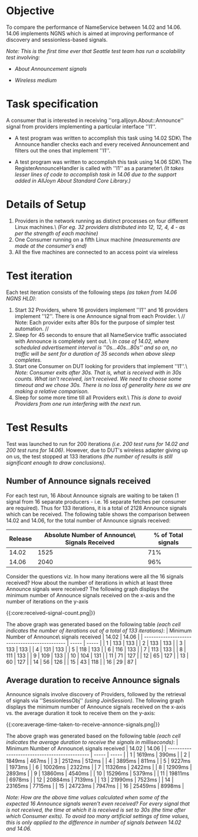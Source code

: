 # Objective

To compare the performance of NameService between 14.02 and 14.06. 14.06 implements NGNS which is aimed at improving performance of discovery and sessionless-based signals.

*Note: This is the first time ever that Seattle test team has run a scalability test involving:*

*  *About Announcement signals*

*  *Wireless medium*

# Task specification

A consumer that is interested in receiving ''org.alljoyn.About::Announce'' signal from providers implementing a particular interface ''I1''.

*  A test program was written to accomplish this task using 14.02 SDK\\ The Announce handler checks each and every received Announcement and filters out the ones that implement ''I1''.

*  A test program was written to accomplish this task using 14.06 SDK\\ The RegisterAnnounceHandler is called with ''I1'' as a parameter\\ *(It takes lesser lines of code to accomplish task in 14.06 due to the support added in AllJoyn About Standard Core Library.)*

# Details of Setup

 1.  Providers in the network running as distinct processes on four different Linux machines.\\ *(For eg. 32 providers distributed into 12, 12, 4, 4 - as per the strength of each machine)*
 2.  One Consumer running on a fifth Linux machine *(measurements are made at the consumer's end)*
 3.  All the five machines are connected to an access point via wireless

# Test iteration

Each test iteration consists of the following steps *(as taken from 14.06 NGNS HLD)*:
 1.  Start 32 Providers, where 16 providers implement ''I1'' and 16 providers implement ''I2''. There is one Announce signal from each Provider. \\ // Note: Each provider exits after 80s for the purpose of simpler test automation. //
 2.  Sleep for 45 seconds to ensure that all NameService traffic associated with Announce is completely sent out. \\ *In case of 14.02, where scheduled advertisement interval is ''0s...40s...80s'' and so on, no traffic will be sent for a duration of 35 seconds when above sleep completes.*
 3.  Start one Consumer on DUT looking for providers that implement ''I1''.\\ *Note: Consumer exits after 30s. That is, what is received with in 30s counts. What isn't received, isn't received. We need to choose some timeout and we chose 30s. There is no loss of generality here as we are making a relative comparison.*
 4.  Sleep for some more time till all Providers exit.\\ *This is done to avoid Providers from one run interfering with the next run.*

# Test Results

Test was launched to run for 200 iterations *(i.e. 200 test runs for 14.02 and 200 test runs for 14.06)*. However, due to DUT's wireless adapter giving up on us, the test stopped at 133 iterations *(the number of results is still significant enough to draw conclusions)*.

## Number of Announce signals received

For each test run, 16 About Announce signals are waiting to be taken (1 signal from 16 separate producers - i.e. 16 separate fetches per consumer are required). Thus for 133 iterations, it is a total of 2128 Announce signals which can be received. The following table shows the comparison between 14.02 and 14.06, for the total number of Announce signals received:

 | Release | Absolute Number of Announce\\ Signals Received | % of Total signals | 
 | ------- | ---------------------------------------------- | ------------------ | 
 | 14.02   | 1525                                           | 71%                | 
 | 14.06   | 2040                                           | 96%                | 

Consider the questions viz. In how many iterations were all the 16 signals received? How about the number of iterations in which at least three Announce signals were received? The following graph displays the minimum number of Announce signals received on the x-axis and the number of iterations on the y-axis

{{:core:received-signal-count.png|}}

The above graph was generated based on the following table *(each cell indicates the number of iterations out of a total of 133 iterations)*:
 | Minimum Number of Announce\\ signals received | 14.02 | 14.06 | 
 | --------------------------------------------- | ----- | ----- | 
 | 1                                             | 133   | 133   | 
 | 2                                             | 133   | 133   | 
 | 3                                             | 133   | 133   | 
 | 4                                             | 131   | 133   | 
 | 5                                             | 118   | 133   | 
 | 6                                             | 116   | 133   | 
 | 7                                             | 113   | 133   | 
 | 8                                             | 111   | 133   | 
 | 9                                             | 109   | 133   | 
 | 10                                            | 104   | 131   | 
 | 11                                            | 71    | 127   | 
 | 12                                            | 65    | 127   | 
 | 13                                            | 60    | 127   | 
 | 14                                            | 56    | 126   | 
 | 15                                            | 43    | 118   | 
 | 16                                            | 29    | 87    | 

## Average duration to receive Announce signals

Announce signals involve discovery of Providers, followed by the retrieval of signals via ''SessionlessObj'' *(using JoinSession)*. The following graph displays the minimum number of Announce signals received on the x-axis vs. the average duration it took to receive them on the y-axis:

{{:core:average-time-taken-to-receive-annonce-signals.png|}}

The above graph was generated based on the following table *(each cell indicates the average duration to receive the signals in milliseconds)*:
 | Minimum Number of Announce\\ signals received | 14.02   | 14.06  | 
 | --------------------------------------------- | -----   | -----  | 
 | 1                                             | 1619ms  | 390ms  | 
 | 2                                             | 1849ms  | 467ms  | 
 | 3                                             | 2512ms  | 512ms  | 
 | 4                                             | 3895ms  | 811ms  | 
 | 5                                             | 9227ms  | 1973ms | 
 | 6                                             | 10026ms | 2322ms | 
 | 7                                             | 11326ms | 2422ms | 
 | 8                                             | 12909ms | 2893ms | 
 | 9                                             | 13860ms | 4540ms | 
 | 10                                            | 15296ms | 5379ms | 
 | 11                                            | 19811ms | 6978ms | 
 | 12                                            | 20884ms | 7139ms | 
 | 13                                            | 21990ms | 7523ms | 
 | 14                                            | 23165ms | 7715ms | 
 | 15                                            | 24723ms | 7947ms | 
 | 16                                            | 25459ms | 8998ms | 

*Note: How are the above time values calculated when some of the expected 16 Announce signals weren't even received? For every signal that is not received, the time at which it is received is set to 30s (the time after which Consumer exits). To avoid too many artificial settings of time values, this is only applied to the difference in number of signals between 14.02 and 14.06.*
